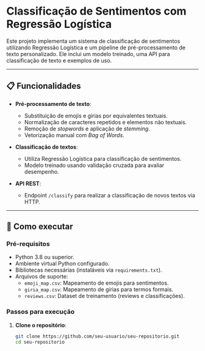 # **Classificação de Sentimentos com Regressão Logística**

Este projeto implementa um sistema de classificação de sentimentos utilizando Regressão Logística e um pipeline de pré-processamento de texto personalizado. Ele inclui um modelo treinado, uma API para classificação de texto e exemplos de uso.

---

## **📋 Funcionalidades**

- **Pré-processamento de texto**:  
  - Substituição de emojis e gírias por equivalentes textuais.
  - Normalização de caracteres repetidos e elementos não textuais.
  - Remoção de *stopwords* e aplicação de *stemming*.
  - Vetorização manual com *Bag of Words*.

- **Classificação de textos**:
  - Utiliza Regressão Logística para classificação de sentimentos.
  - Modelo treinado usando validação cruzada para avaliar desempenho.

- **API REST**:  
  - Endpoint `/classify` para realizar a classificação de novos textos via HTTP.

---

## **🚀 Como executar**

### **Pré-requisitos**
- Python 3.8 ou superior.
- Ambiente virtual Python configurado.
- Bibliotecas necessárias (instaláveis via `requirements.txt`).
- Arquivos de suporte:  
  - `emoji_map.csv`: Mapeamento de emojis para sentimentos.  
  - `giria_map.csv`: Mapeamento de gírias para termos formais.  
  - `reviews.csv`: Dataset de treinamento (reviews e classificações).

### **Passos para execução**

1. **Clone o repositório**:
   ```bash
   git clone https://github.com/seu-usuario/seu-repositorio.git
   cd seu-repositorio
